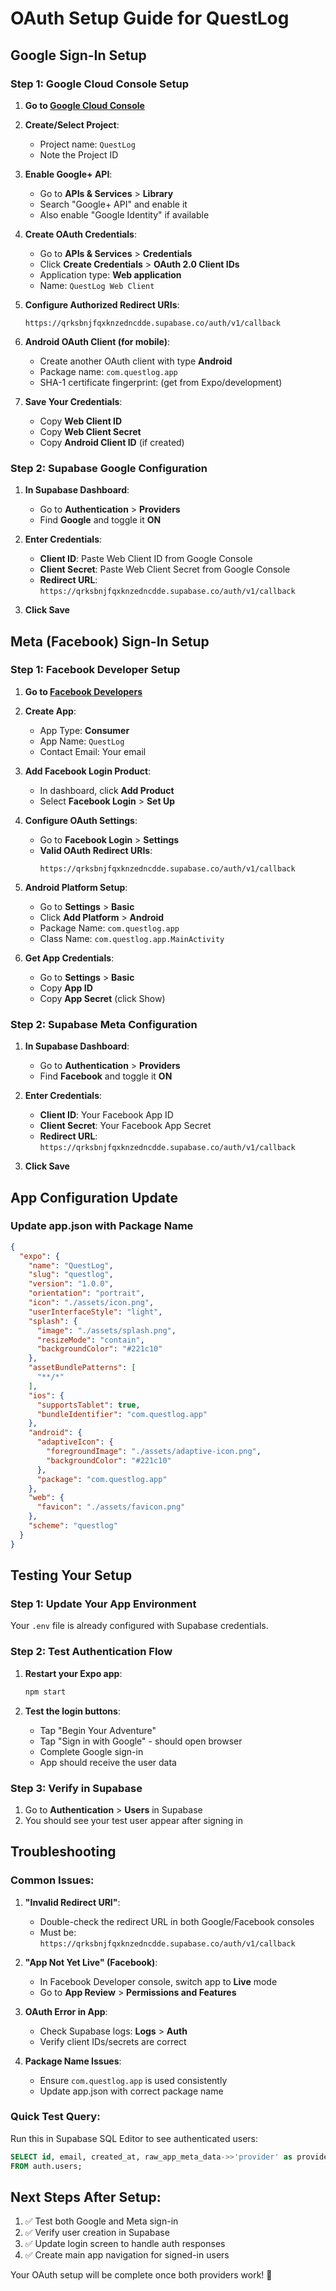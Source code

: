 # OAuth Setup Guide for QuestLog

## Google Sign-In Setup

### Step 1: Google Cloud Console Setup
1. **Go to [Google Cloud Console](https://console.cloud.google.com/)**
2. **Create/Select Project**:
   - Project name: `QuestLog`
   - Note the Project ID

3. **Enable Google+ API**:
   - Go to **APIs & Services** > **Library**
   - Search "Google+ API" and enable it
   - Also enable "Google Identity" if available

4. **Create OAuth Credentials**:
   - Go to **APIs & Services** > **Credentials**
   - Click **Create Credentials** > **OAuth 2.0 Client IDs**
   - Application type: **Web application**
   - Name: `QuestLog Web Client`
   
5. **Configure Authorized Redirect URIs**:
   ```
   https://qrksbnjfqxknzedncdde.supabase.co/auth/v1/callback
   ```

6. **Android OAuth Client (for mobile)**:
   - Create another OAuth client with type **Android**
   - Package name: `com.questlog.app`
   - SHA-1 certificate fingerprint: (get from Expo/development)

7. **Save Your Credentials**:
   - Copy **Web Client ID**
   - Copy **Web Client Secret**
   - Copy **Android Client ID** (if created)

### Step 2: Supabase Google Configuration
1. **In Supabase Dashboard**:
   - Go to **Authentication** > **Providers**
   - Find **Google** and toggle it **ON**

2. **Enter Credentials**:
   - **Client ID**: Paste Web Client ID from Google Console
   - **Client Secret**: Paste Web Client Secret from Google Console
   - **Redirect URL**: `https://qrksbnjfqxknzedncdde.supabase.co/auth/v1/callback`

3. **Click Save**

## Meta (Facebook) Sign-In Setup

### Step 1: Facebook Developer Setup
1. **Go to [Facebook Developers](https://developers.facebook.com/)**
2. **Create App**:
   - App Type: **Consumer**
   - App Name: `QuestLog`
   - Contact Email: Your email

3. **Add Facebook Login Product**:
   - In dashboard, click **Add Product**
   - Select **Facebook Login** > **Set Up**

4. **Configure OAuth Settings**:
   - Go to **Facebook Login** > **Settings**
   - **Valid OAuth Redirect URIs**:
     ```
     https://qrksbnjfqxknzedncdde.supabase.co/auth/v1/callback
     ```

5. **Android Platform Setup**:
   - Go to **Settings** > **Basic**
   - Click **Add Platform** > **Android**
   - Package Name: `com.questlog.app`
   - Class Name: `com.questlog.app.MainActivity`

6. **Get App Credentials**:
   - Go to **Settings** > **Basic**
   - Copy **App ID**
   - Copy **App Secret** (click Show)

### Step 2: Supabase Meta Configuration
1. **In Supabase Dashboard**:
   - Go to **Authentication** > **Providers**
   - Find **Facebook** and toggle it **ON**

2. **Enter Credentials**:
   - **Client ID**: Your Facebook App ID
   - **Client Secret**: Your Facebook App Secret
   - **Redirect URL**: `https://qrksbnjfqxknzedncdde.supabase.co/auth/v1/callback`

3. **Click Save**

## App Configuration Update

### Update app.json with Package Name
```json
{
  "expo": {
    "name": "QuestLog",
    "slug": "questlog",
    "version": "1.0.0",
    "orientation": "portrait",
    "icon": "./assets/icon.png",
    "userInterfaceStyle": "light",
    "splash": {
      "image": "./assets/splash.png",
      "resizeMode": "contain",
      "backgroundColor": "#221c10"
    },
    "assetBundlePatterns": [
      "**/*"
    ],
    "ios": {
      "supportsTablet": true,
      "bundleIdentifier": "com.questlog.app"
    },
    "android": {
      "adaptiveIcon": {
        "foregroundImage": "./assets/adaptive-icon.png",
        "backgroundColor": "#221c10"
      },
      "package": "com.questlog.app"
    },
    "web": {
      "favicon": "./assets/favicon.png"
    },
    "scheme": "questlog"
  }
}
```

## Testing Your Setup

### Step 1: Update Your App Environment
Your `.env` file is already configured with Supabase credentials.

### Step 2: Test Authentication Flow
1. **Restart your Expo app**:
   ```bash
   npm start
   ```

2. **Test the login buttons**:
   - Tap "Begin Your Adventure"
   - Tap "Sign in with Google" - should open browser
   - Complete Google sign-in
   - App should receive the user data

### Step 3: Verify in Supabase
1. Go to **Authentication** > **Users** in Supabase
2. You should see your test user appear after signing in

## Troubleshooting

### Common Issues:
1. **"Invalid Redirect URI"**:
   - Double-check the redirect URL in both Google/Facebook consoles
   - Must be: `https://qrksbnjfqxknzedncdde.supabase.co/auth/v1/callback`

2. **"App Not Yet Live" (Facebook)**:
   - In Facebook Developer console, switch app to **Live** mode
   - Go to **App Review** > **Permissions and Features**

3. **OAuth Error in App**:
   - Check Supabase logs: **Logs** > **Auth**
   - Verify client IDs/secrets are correct

4. **Package Name Issues**:
   - Ensure `com.questlog.app` is used consistently
   - Update app.json with correct package name

### Quick Test Query:
Run this in Supabase SQL Editor to see authenticated users:
```sql
SELECT id, email, created_at, raw_app_meta_data->>'provider' as provider 
FROM auth.users;
```

## Next Steps After Setup:
1. ✅ Test both Google and Meta sign-in
2. ✅ Verify user creation in Supabase
3. ✅ Update login screen to handle auth responses
4. ✅ Create main app navigation for signed-in users

Your OAuth setup will be complete once both providers work! 🚀